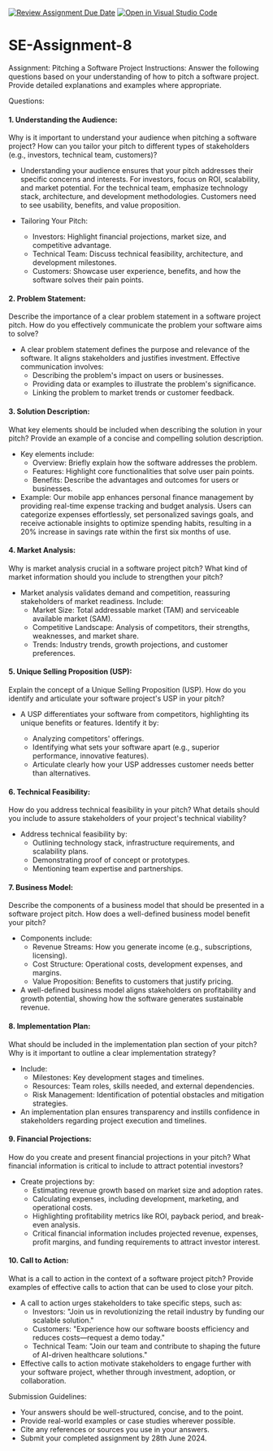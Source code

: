 [![Review Assignment Due Date](https://classroom.github.com/assets/deadline-readme-button-22041afd0340ce965d47ae6ef1cefeee28c7c493a6346c4f15d667ab976d596c.svg)](https://classroom.github.com/a/4bgukiqw)
[![Open in Visual Studio Code](https://classroom.github.com/assets/open-in-vscode-2e0aaae1b6195c2367325f4f02e2d04e9abb55f0b24a779b69b11b9e10269abc.svg)](https://classroom.github.com/online_ide?assignment_repo_id=15316257&assignment_repo_type=AssignmentRepo)
# SE-Assignment-8
 Assignment: Pitching a Software Project
 Instructions:
Answer the following questions based on your understanding of how to pitch a software project. Provide detailed explanations and examples where appropriate.

 Questions:

#### 1. Understanding the Audience:
Why is it important to understand your audience when pitching a software project? How can you tailor your pitch to different types of stakeholders (e.g., investors, technical team, customers)?

   * Understanding your audience ensures that your pitch addresses their specific concerns and interests. For investors, focus on ROI, scalability, and market potential. For the technical team, emphasize technology stack, architecture, and development methodologies. Customers need to see usability, benefits, and value proposition.

   * Tailoring Your Pitch:
      * Investors: Highlight financial projections, market size, and competitive advantage.
      * Technical Team: Discuss technical feasibility, architecture, and development milestones.
      * Customers: Showcase user experience, benefits, and how the software solves their pain points.

#### 2. Problem Statement:
Describe the importance of a clear problem statement in a software project pitch. How do you effectively communicate the problem your software aims to solve?
   * A clear problem statement defines the purpose and relevance of the software. It aligns stakeholders and justifies investment. Effective communication involves:
      * Describing the problem's impact on users or businesses.
      * Providing data or examples to illustrate the problem's significance.
      * Linking the problem to market trends or customer feedback.

#### 3. Solution Description:
What key elements should be included when describing the solution in your pitch? Provide an example of a concise and compelling solution description.
   * Key elements include:
      * Overview: Briefly explain how the software addresses the problem.
      * Features: Highlight core functionalities that solve user pain points.
      * Benefits: Describe the advantages and outcomes for users or businesses.
   * Example: Our mobile app enhances personal finance management by providing real-time expense tracking and budget analysis. Users can categorize expenses effortlessly, set personalized savings goals, and receive actionable insights to optimize spending habits, resulting in a 20% increase in savings rate within the first six months of use.

#### 4. Market Analysis:
Why is market analysis crucial in a software project pitch? What kind of market information should you include to strengthen your pitch?
   * Market analysis validates demand and competition, reassuring stakeholders of market readiness. Include:
      * Market Size: Total addressable market (TAM) and serviceable available market (SAM).
      * Competitive Landscape: Analysis of competitors, their strengths, weaknesses, and market share.
      * Trends: Industry trends, growth projections, and customer preferences.

#### 5. Unique Selling Proposition (USP):
Explain the concept of a Unique Selling Proposition (USP). How do you identify and articulate your software project's USP in your pitch?
   * A USP differentiates your software from competitors, highlighting its unique benefits or features. Identify it by:

      * Analyzing competitors' offerings.
      * Identifying what sets your software apart (e.g., superior performance, innovative features).
      * Articulate clearly how your USP addresses customer needs better than alternatives.

#### 6. Technical Feasibility:
How do you address technical feasibility in your pitch? What details should you include to assure stakeholders of your project's technical viability?
   * Address technical feasibility by:
      * Outlining technology stack, infrastructure requirements, and scalability plans.
      * Demonstrating proof of concept or prototypes.
      * Mentioning team expertise and partnerships.

#### 7. Business Model:
Describe the components of a business model that should be presented in a software project pitch. How does a well-defined business model benefit your pitch?
   * Components include:
      * Revenue Streams: How you generate income (e.g., subscriptions, licensing).
      * Cost Structure: Operational costs, development expenses, and margins.
      * Value Proposition: Benefits to customers that justify pricing.
   * A well-defined business model aligns stakeholders on profitability and growth potential, showing how the software generates sustainable revenue.

#### 8. Implementation Plan:
What should be included in the implementation plan section of your pitch? Why is it important to outline a clear implementation strategy?
   * Include:
      * Milestones: Key development stages and timelines.
      * Resources: Team roles, skills needed, and external dependencies.
      * Risk Management: Identification of potential obstacles and mitigation strategies.
   * An implementation plan ensures transparency and instills confidence in stakeholders regarding project execution and timelines.

#### 9. Financial Projections:
How do you create and present financial projections in your pitch? What financial information is critical to include to attract potential investors?
   * Create projections by:
      * Estimating revenue growth based on market size and adoption rates.
      * Calculating expenses, including development, marketing, and operational costs.
      * Highlighting profitability metrics like ROI, payback period, and break-even analysis.
      * Critical financial information includes projected revenue, expenses, profit margins, and funding requirements to attract investor interest.

#### 10. Call to Action:
What is a call to action in the context of a software project pitch? Provide examples of effective calls to action that can be used to close your pitch.
   * A call to action urges stakeholders to take specific steps, such as:
      * Investors: "Join us in revolutionizing the retail industry by funding our scalable solution."
      * Customers: "Experience how our software boosts efficiency and reduces costs—request a demo today."
      * Technical Team: "Join our team and contribute to shaping the future of AI-driven healthcare solutions."
   * Effective calls to action motivate stakeholders to engage further with your software project, whether through investment, adoption, or collaboration.

 Submission Guidelines:
- Your answers should be well-structured, concise, and to the point.
- Provide real-world examples or case studies wherever possible.
- Cite any references or sources you use in your answers.
- Submit your completed assignment by 28th June 2024.


